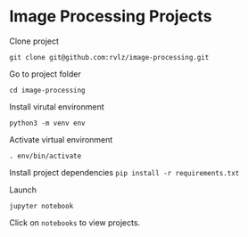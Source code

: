 # Image Processing Projects

Clone project
~~~
git clone git@github.com:rvlz/image-processing.git
~~~

Go to project folder
~~~
cd image-processing
~~~

Install virutal environment
~~~
python3 -m venv env
~~~

Activate virtual environment
~~~
. env/bin/activate
~~~

Install project dependencies
`pip install -r requirements.txt`

Launch
~~~
jupyter notebook
~~~

Click on `notebooks` to view projects.


